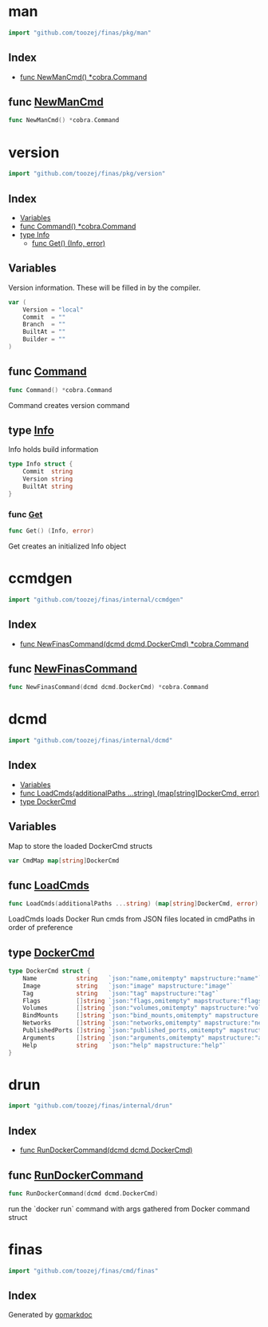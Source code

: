 <!-- Code generated by gomarkdoc. DO NOT EDIT -->

# man

```go
import "github.com/toozej/finas/pkg/man"
```

## Index

- [func NewManCmd\(\) \*cobra.Command](<#NewManCmd>)


<a name="NewManCmd"></a>
## func [NewManCmd](<https://github.com/toozej/finas/blob/main/package/pkg/man/man.go#L12>)

```go
func NewManCmd() *cobra.Command
```



# version

```go
import "github.com/toozej/finas/pkg/version"
```

## Index

- [Variables](<#variables>)
- [func Command\(\) \*cobra.Command](<#Command>)
- [type Info](<#Info>)
  - [func Get\(\) \(Info, error\)](<#Get>)


## Variables

<a name="Version"></a>Version information. These will be filled in by the compiler.

```go
var (
    Version = "local"
    Commit  = ""
    Branch  = ""
    BuiltAt = ""
    Builder = ""
)
```

<a name="Command"></a>
## func [Command](<https://github.com/toozej/finas/blob/main/package/pkg/version/version.go#L36>)

```go
func Command() *cobra.Command
```

Command creates version command

<a name="Info"></a>
## type [Info](<https://github.com/toozej/finas/blob/main/package/pkg/version/version.go#L20-L24>)

Info holds build information

```go
type Info struct {
    Commit  string
    Version string
    BuiltAt string
}
```

<a name="Get"></a>
### func [Get](<https://github.com/toozej/finas/blob/main/package/pkg/version/version.go#L27>)

```go
func Get() (Info, error)
```

Get creates an initialized Info object

# ccmdgen

```go
import "github.com/toozej/finas/internal/ccmdgen"
```

## Index

- [func NewFinasCommand\(dcmd dcmd.DockerCmd\) \*cobra.Command](<#NewFinasCommand>)


<a name="NewFinasCommand"></a>
## func [NewFinasCommand](<https://github.com/toozej/finas/blob/main/package/internal/ccmdgen/ccmdgen.go#L9>)

```go
func NewFinasCommand(dcmd dcmd.DockerCmd) *cobra.Command
```



# dcmd

```go
import "github.com/toozej/finas/internal/dcmd"
```

## Index

- [Variables](<#variables>)
- [func LoadCmds\(additionalPaths ...string\) \(map\[string\]DockerCmd, error\)](<#LoadCmds>)
- [type DockerCmd](<#DockerCmd>)


## Variables

<a name="CmdMap"></a>Map to store the loaded DockerCmd structs

```go
var CmdMap map[string]DockerCmd
```

<a name="LoadCmds"></a>
## func [LoadCmds](<https://github.com/toozej/finas/blob/main/package/internal/dcmd/dcmd.go#L55>)

```go
func LoadCmds(additionalPaths ...string) (map[string]DockerCmd, error)
```

LoadCmds loads Docker Run cmds from JSON files located in cmdPaths in order of preference

<a name="DockerCmd"></a>
## type [DockerCmd](<https://github.com/toozej/finas/blob/main/package/internal/dcmd/dcmd.go#L15-L26>)



```go
type DockerCmd struct {
    Name           string   `json:"name,omitempty" mapstructure:"name"`
    Image          string   `json:"image" mapstructure:"image"`
    Tag            string   `json:"tag" mapstructure:"tag"`
    Flags          []string `json:"flags,omitempty" mapstructure:"flags"`
    Volumes        []string `json:"volumes,omitempty" mapstructure:"volumes"`
    BindMounts     []string `json:"bind_mounts,omitempty" mapstructure:"bind_mounts"`
    Networks       []string `json:"networks,omitempty" mapstructure:"networks"`
    PublishedPorts []string `json:"published_ports,omitempty" mapstructure:"published_ports"`
    Arguments      []string `json:"arguments,omitempty" mapstructure:"arguments"`
    Help           string   `json:"help" mapstructure:"help"`
}
```

# drun

```go
import "github.com/toozej/finas/internal/drun"
```

## Index

- [func RunDockerCommand\(dcmd dcmd.DockerCmd\)](<#RunDockerCommand>)


<a name="RunDockerCommand"></a>
## func [RunDockerCommand](<https://github.com/toozej/finas/blob/main/package/internal/drun/drun.go#L66>)

```go
func RunDockerCommand(dcmd dcmd.DockerCmd)
```

run the \`docker run\` command with args gathered from Docker command struct

# finas

```go
import "github.com/toozej/finas/cmd/finas"
```

## Index



Generated by [gomarkdoc](<https://github.com/princjef/gomarkdoc>)
